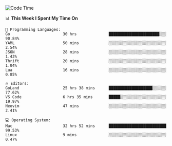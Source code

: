 <!--START_SECTION:waka-->
![Code Time](http://img.shields.io/badge/Code%20Time-33%20hrs%202%20mins-blue)

📊 **This Week I Spent My Time On** 

```text
💬 Programming Languages: 
Go                       30 hrs              ██████████████████████░░░   90.84% 
YAML                     50 mins             ░░░░░░░░░░░░░░░░░░░░░░░░░   2.54% 
JSON                     28 mins             ░░░░░░░░░░░░░░░░░░░░░░░░░   1.43% 
Thrift                   20 mins             ░░░░░░░░░░░░░░░░░░░░░░░░░   1.04% 
Lua                      16 mins             ░░░░░░░░░░░░░░░░░░░░░░░░░   0.85%

🔥 Editors: 
GoLand                   25 hrs 38 mins      ███████████████████░░░░░░   77.62% 
VS Code                  6 hrs 35 mins       █████░░░░░░░░░░░░░░░░░░░░   19.97% 
Neovim                   47 mins             ░░░░░░░░░░░░░░░░░░░░░░░░░   2.41%

💻 Operating System: 
Mac                      32 hrs 52 mins      █████████████████████████   99.53% 
Linux                    9 mins              ░░░░░░░░░░░░░░░░░░░░░░░░░   0.47%

```


<!--END_SECTION:waka-->